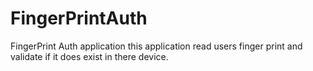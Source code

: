 # FingerPrintAuth
FingerPrint Auth application
this application read users finger print and validate if it does exist in there device.
